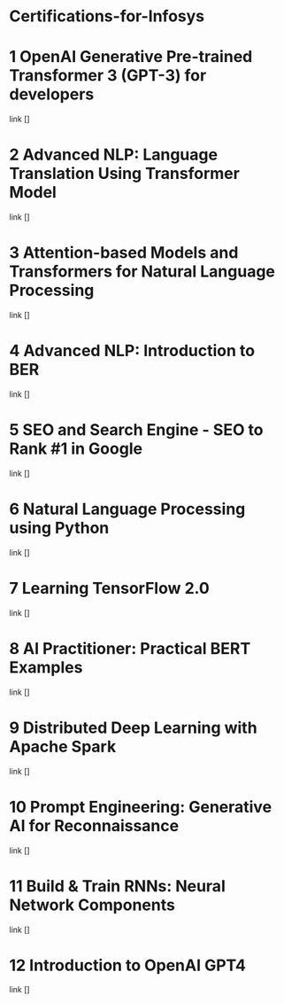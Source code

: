 # Certifications-for-Infosys
# 1 OpenAI Generative Pre-trained Transformer 3 (GPT-3) for developers
link []
# 2 Advanced NLP: Language Translation Using Transformer Model
link []
# 3 Attention-based Models and Transformers for Natural Language Processing
link []
# 4 Advanced NLP: Introduction to BER
link []
# 5 SEO and Search Engine - SEO to Rank #1 in Google
link []
# 6 Natural Language Processing using Python
link []
# 7 Learning TensorFlow 2.0
link []
# 8 AI Practitioner: Practical BERT Examples
link []
# 9 Distributed Deep Learning with Apache Spark
link []
# 10 Prompt Engineering: Generative AI for Reconnaissance
link []
# 11 Build & Train RNNs: Neural Network Components
link []
# 12 Introduction to OpenAI GPT4
link []


